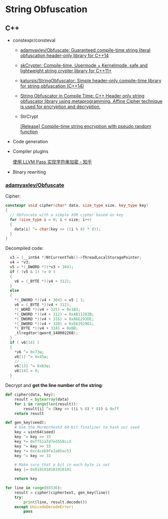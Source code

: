 # String Obfuscation
## C++
- constexpr/consteval
  - [adamyaxley/Obfuscate: Guaranteed compile-time string literal obfuscation header-only library for C++14](https://github.com/adamyaxley/Obfuscate)  
  - [skCrypter: Compile-time, Usermode + Kernelmode, safe and lightweight string crypter library for C++11+](https://github.com/skadro-official/skCrypter)
  - [katursis/StringObfuscator: Simple header-only compile-time library for string obfuscation (C++14)](https://github.com/katursis/StringObfuscator)
  - [String Obfuscator in Compile Time: C++ Header only string obfuscator library using metaprogramming. Affine Cipher technique is used for encryption and decryption.](https://github.com/Snowapril/String-Obfuscator-In-Compile-Time)
  - StrCrypt

    [\[Release\] Compile-time string encryption with pseudo random function](https://www.unknowncheats.me/forum/c-and-c-/482068-compile-time-string-encryption.html)
- Code generation
- Compiler plugins
  
  [使用 LLVM Pass 实现字符串加密 - 知乎](https://zhuanlan.zhihu.com/p/104735336)
- Binary rewriting

### [adamyaxley/Obfuscate](https://github.com/adamyaxley/Obfuscate)
Cipher:
```cpp
constexpr void cipher(char* data, size_type size, key_type key)
{
  // Obfuscate with a simple XOR cipher based on key
  for (size_type i = 0; i < size; i++)
  {
    data[i] ^= char(key >> ((i % 8) * 8));
  }
}
```

Decompiled code:
```cpp
  v3 = (__int64 *)NtCurrentTeb()->ThreadLocalStoragePointer;
  v4 = *v3;
  v5 = *(_DWORD *)(*v3 + 304);
  if ( (v5 & 1) != 0 )
  {
    v6 = (_BYTE *)(v4 + 312);
  }
  else
  {
    *(_DWORD *)(v4 + 304) = v5 | 1;
    v6 = (_BYTE *)(v4 + 312);
    *(_WORD *)(v4 + 325) = 0x1B3;
    *(_DWORD *)(v4 + 312) = 0xAB11203B;
    *(_DWORD *)(v4 + 316) = 0x86E293DE;
    *(_DWORD *)(v4 + 320) = 0xE6192901;
    *(_BYTE *)(v4 + 324) = 0xBB;
    _tlregdtor(qword_140002260);
  }
  if ( v6[14] )
  {
    *v6 ^= 0x73u;
    v6[1] ^= 0x45u;
    // ...
    v6[13] ^= 0xB3u;
    v6[14] = 0;
  }
```

Decrypt and **get the line number of the string**:
```python
def cipher(data, key):
    result = bytearray(data)
    for i in range(len(result)):
        result[i] ^= (key >> ((i % 8) * 8)) & 0xff
    return result

def gen_key(seed):
    # Use the MurmurHash3 64-bit finalizer to hash our seed
    key = uint64(seed)
    key ^= key >> 33
    key *= 0xff51afd7ed558ccd
    key ^= key >> 33
    key *= 0xc4ceb9fe1a85ec53
    key ^= key >> 33

    # Make sure that a bit in each byte is set
    key |= 0x0101010101010101

    return key

for line in range(65536):
    result = cipher(ciphertext, gen_key(line))
    try:
        print(line, result.decode())
    except UnicodeDecodeError:
        pass
```